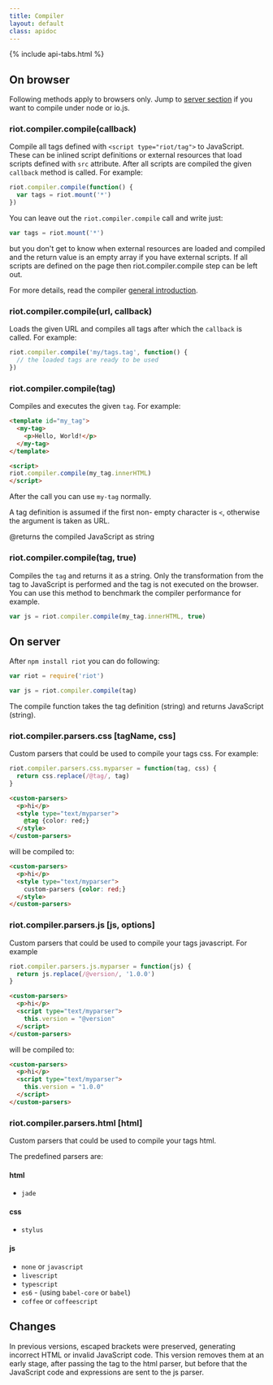 ```yaml
---
title: Compiler
layout: default
class: apidoc
---
```


{% include api-tabs.html %}

## On browser

Following methods apply to browsers only. Jump to [server section](#compile-on-server) if you want to compile under node or io.js.

### <a name="compile"></a> riot.compiler.compile(callback)

Compile all tags defined with `<script type="riot/tag">` to JavaScript. These can be inlined script definitions or external resources that load scripts defined with `src` attribute. After all scripts are compiled the given `callback` method is called. For example:

``` javascript
riot.compiler.compile(function() {
  var tags = riot.mount('*')
})
```

You can leave out the `riot.compiler.compile` call and write just:

``` javascript
var tags = riot.mount('*')
```

but you don't get to know when external resources are loaded and compiled and the return value is an empty array if you have external scripts. If all scripts are defined on the page then riot.compiler.compile step can be left out.

For more details, read the compiler [general introduction](/guide/compiler/).

### <a name="compile-fn"></a> riot.compiler.compile(url, callback)

Loads the given URL and compiles all tags after which the `callback` is called. For example:

``` javascript
riot.compiler.compile('my/tags.tag', function() {
  // the loaded tags are ready to be used
})
```

### <a name="compile-tag"></a> riot.compiler.compile(tag)

Compiles and executes the given `tag`. For example:

```html
<template id="my_tag">
  <my-tag>
    <p>Hello, World!</p>
  </my-tag>
</template>

<script>
riot.compiler.compile(my_tag.innerHTML)
</script>
```

After the call you can use `my-tag` normally.

A tag definition is assumed if the first non- empty character is `<`, otherwise the argument is taken as URL.

@returns the compiled JavaScript as string

### <a name="compile-to-str"></a> riot.compiler.compile(tag, true)

Compiles the `tag` and returns it as a string. Only the transformation from the tag to JavaScript is performed and the tag is not executed on the browser. You can use this method to benchmark the compiler performance for example.

``` js
var js = riot.compiler.compile(my_tag.innerHTML, true)
```

## On server

After `npm install riot` you can do following:

```js
var riot = require('riot')

var js = riot.compiler.compile(tag)
```

The compile function takes the tag definition (string) and returns JavaScript (string).

### <a name="css-parser"></a> riot.compiler.parsers.css [tagName, css]

Custom parsers that could be used to compile your tags css. For example:

```js
riot.compiler.parsers.css.myparser = function(tag, css) {
  return css.replace(/@tag/, tag)
}
```

```html
<custom-parsers>
  <p>hi</p>
  <style type="text/myparser">
    @tag {color: red;}
  </style>
</custom-parsers>
```

will be compiled to:

```html
<custom-parsers>
  <p>hi</p>
  <style type="text/myparser">
    custom-parsers {color: red;}
  </style>
</custom-parsers>
```

### <a name="js-parser"></a> riot.compiler.parsers.js [js, options]

Custom parsers that could be used to compile your tags javascript. For example

```js
riot.compiler.parsers.js.myparser = function(js) {
  return js.replace(/@version/, '1.0.0')
}
```

```html
<custom-parsers>
  <p>hi</p>
  <script type="text/myparser">
    this.version = "@version"
  </script>
</custom-parsers>
```

will be compiled to:

```html
<custom-parsers>
  <p>hi</p>
  <script type="text/myparser">
    this.version = "1.0.0"
  </script>
</custom-parsers>
```

### <a name="html-parser"></a> riot.compiler.parsers.html [html]

Custom parsers that could be used to compile your tags html.

The predefined parsers are:
#### html
- `jade`

#### css
- `stylus`

#### js
- `none` or `javascript`
- `livescript`
- `typescript`
- `es6` - (using `babel-core` or `babel`)
- `coffee` or `coffeescript`

## Changes

In previous versions, escaped brackets were preserved, generating incorrect HTML or invalid JavaScript code. This version removes them at an early stage, after passing the tag to the html parser, but before that the JavaScript code and expressions are sent to the js parser.
